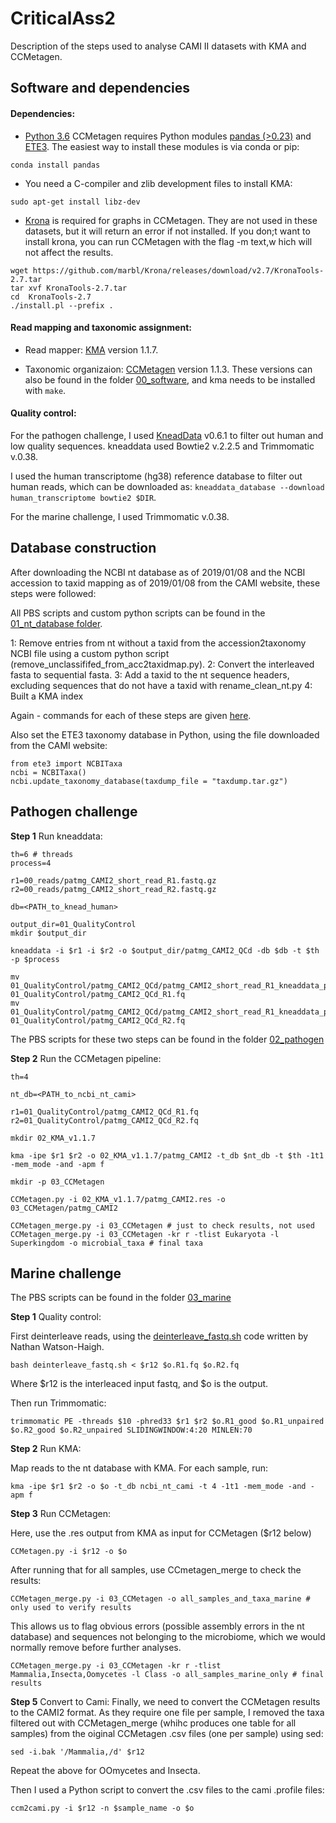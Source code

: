 # CriticalAss2
Description of the steps used to analyse CAMI II datasets with KMA and CCMetagen.


## Software and dependencies

#### Dependencies:

  * [Python 3.6](https://www.python.org/downloads/)
CCMetagen requires Python modules [pandas (>0.23)](https://pandas.pydata.org/) and [ETE3](http://etetoolkit.org/). The easiest way to install these modules is via conda or pip:

`conda install pandas`

  * You need a C-compiler and zlib development files to install KMA:

`sudo apt-get install libz-dev`


  * [Krona](https://github.com/marbl/Krona) is required for graphs in CCMetagen. They are not used in these datasets, but it will return an error if not installed. If you don;t want to install krona, you can run CCMetagen with the flag -m text,w hich will not affect the results.

```
wget https://github.com/marbl/Krona/releases/download/v2.7/KronaTools-2.7.tar
tar xvf KronaTools-2.7.tar 
cd  KronaTools-2.7
./install.pl --prefix . 
```

#### Read mapping and taxonomic assignment:

 * Read mapper: [KMA](https://bitbucket.org/genomicepidemiology/kma) version 1.1.7.

 * Taxonomic organizaion: [CCMetagen](https://github.com/vrmarcelino/CCMetagen) version 1.1.3.
These versions can also be found in the folder [00_software](https://github.com/vrmarcelino/CriticalAss2/tree/master/00_software), and kma needs to be installed with `make`.


#### Quality control:

For the pathogen challenge, I used [KneadData](http://huttenhower.sph.harvard.edu/kneaddata) v0.6.1 to filter out human and low quality sequences.
kneaddata used Bowtie2 v.2.2.5 and Trimmomatic v.0.38.

I used the human transcriptome (hg38) reference database to filter out human reads, which can be downloaded as: `kneaddata_database --download human_transcriptome bowtie2 $DIR`. 

For the marine challenge, I used Trimmomatic v.0.38.



## Database construction

After downloading the NCBI nt database as of 2019/01/08 and the NCBI accession to taxid mapping as of 2019/01/08 from the CAMI website, these steps were followed:

All PBS scripts and custom python scripts can be found in the [01_nt_database folder](https://github.com/vrmarcelino/CriticalAss2/tree/master/01_nt_database).

1: Remove entries from nt without a taxid from the accession2taxonomy NCBI file using a custom python script (remove_unclassififed_from_acc2taxidmap.py).
2: Convert the interleaved fasta to sequential fasta.
3: Add a taxid to the nt sequence headers, excluding sequences that do not have a taxid with rename_clean_nt.py
4: Built a KMA index

Again - commands for each of these steps are given [here](https://github.com/vrmarcelino/CriticalAss2/tree/master/01_nt_database).


Also set the ETE3 taxonomy database in Python, using the file downloaded from the CAMI website:

```
from ete3 import NCBITaxa
ncbi = NCBITaxa()
ncbi.update_taxonomy_database(taxdump_file = "taxdump.tar.gz")
```


## Pathogen challenge


**Step 1** Run kneaddata:
```
th=6 # threads
process=4

r1=00_reads/patmg_CAMI2_short_read_R1.fastq.gz
r2=00_reads/patmg_CAMI2_short_read_R2.fastq.gz

db=<PATH_to_knead_human>

output_dir=01_QualityControl
mkdir $output_dir

kneaddata -i $r1 -i $r2 -o $output_dir/patmg_CAMI2_QCd -db $db -t $th -p $process

mv 01_QualityControl/patmg_CAMI2_QCd/patmg_CAMI2_short_read_R1_kneaddata_paired_1.fastq 01_QualityControl/patmg_CAMI2_QCd_R1.fq
mv 01_QualityControl/patmg_CAMI2_QCd/patmg_CAMI2_short_read_R1_kneaddata_paired_2.fastq 01_QualityControl/patmg_CAMI2_QCd_R2.fq
```

The PBS scripts for these two steps can be found in the folder [02_pathogen](https://github.com/vrmarcelino/CriticalAss2/tree/master/02_pathogen)


**Step 2** Run the CCMetagen pipeline:
```
th=4

nt_db=<PATH_to_ncbi_nt_cami>

r1=01_QualityControl/patmg_CAMI2_QCd_R1.fq
r2=01_QualityControl/patmg_CAMI2_QCd_R2.fq

mkdir 02_KMA_v1.1.7

kma -ipe $r1 $r2 -o 02_KMA_v1.1.7/patmg_CAMI2 -t_db $nt_db -t $th -1t1 -mem_mode -and -apm f

mkdir -p 03_CCMetagen

CCMetagen.py -i 02_KMA_v1.1.7/patmg_CAMI2.res -o 03_CCMetagen/patmg_CAMI2

CCMetagen_merge.py -i 03_CCMetagen # just to check results, not used
CCMetagen_merge.py -i 03_CCMetagen -kr r -tlist Eukaryota -l Superkingdom -o microbial_taxa # final taxa
```



## Marine challenge

The PBS scripts can be found in the folder [03_marine](https://github.com/vrmarcelino/CriticalAss2/tree/master/03_marine)

**Step 1** Quality control:

First deinterleave reads, using the [deinterleave_fastq.sh](https://gist.github.com/nathanhaigh/4544979) code written by Nathan Watson-Haigh.
```
bash deinterleave_fastq.sh < $r12 $o.R1.fq $o.R2.fq
```
Where $r12 is the interleaced input fastq, and $o is the output.

Then run Trimmomatic:
```
trimmomatic PE -threads $10 -phred33 $r1 $r2 $o.R1_good $o.R1_unpaired $o.R2_good $o.R2_unpaired SLIDINGWINDOW:4:20 MINLEN:70
```

**Step 2** Run KMA:

Map reads to the nt database with KMA. For each sample, run:

```
kma -ipe $r1 $r2 -o $o -t_db ncbi_nt_cami -t 4 -1t1 -mem_mode -and -apm f
```

**Step 3** Run CCMetagen:

Here, use the .res output from KMA as input for CCMetagen ($r12 below)
```
CCMetagen.py -i $r12 -o $o
```

After running that for all samples, use CCmetagen_merge to check the results:
```
CCMetagen_merge.py -i 03_CCMetagen -o all_samples_and_taxa_marine # only used to verify results
```

This allows us to flag obvious errors (possible assembly errors in the nt database) and sequences not belonging to the microbiome, which we would normally remove before further analyses.
```
CCMetagen_merge.py -i 03_CCMetagen -kr r -tlist Mammalia,Insecta,Oomycetes -l Class -o all_samples_marine_only # final results
```


**Step 5** Convert to Cami:
Finally, we need to convert the CCMetagen results to the CAMI2 format. 
As they require one file per sample, I removed the taxa filtered out with CCMetagen_merge (whihc produces one table for all samples) from the oiginal CCMetagen .csv files (one per sample) using sed:

```
sed -i.bak '/Mammalia,/d' $r12
```
Repeat the above for OOmycetes and Insecta.

Then I used a Python script to convert the .csv files to the cami .profile files:

```
ccm2cami.py -i $r12 -n $sample_name -o $o
```





